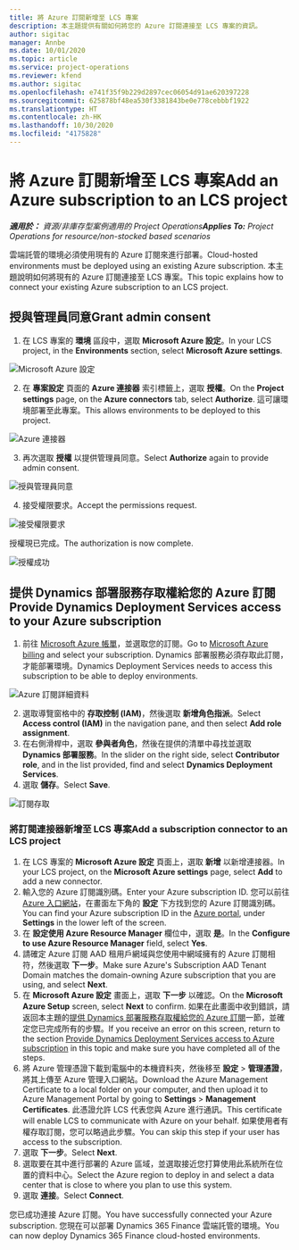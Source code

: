 ```yaml
---
title: 將 Azure 訂閱新增至 LCS 專案
description: 本主題提供有關如何將您的 Azure 訂閱連接至 LCS 專案的資訊。
author: sigitac
manager: Annbe
ms.date: 10/01/2020
ms.topic: article
ms.service: project-operations
ms.reviewer: kfend
ms.author: sigitac
ms.openlocfilehash: e741f35f9b229d2897cec06054d91ae620397228
ms.sourcegitcommit: 625878bf48ea530f3381843be0e778cebbbf1922
ms.translationtype: HT
ms.contentlocale: zh-HK
ms.lasthandoff: 10/30/2020
ms.locfileid: "4175828"
---
```

# <a name="add-an-azure-subscription-to-an-lcs-project"></a><span data-ttu-id="16343-103">將 Azure 訂閱新增至 LCS 專案</span><span class="sxs-lookup"><span data-stu-id="16343-103">Add an Azure subscription to an LCS project</span></span>

<span data-ttu-id="16343-104">_**適用於：** 資源/非庫存型案例適用的 Project Operations_</span><span class="sxs-lookup"><span data-stu-id="16343-104">_**Applies To:** Project Operations for resource/non-stocked based scenarios_</span></span>

<span data-ttu-id="16343-105">雲端託管的環境必須使用現有的 Azure 訂閱來進行部署。</span><span class="sxs-lookup"><span data-stu-id="16343-105">Cloud-hosted environments must be deployed using an existing Azure subscription.</span></span> <span data-ttu-id="16343-106">本主題說明如何將現有的 Azure 訂閱連接至 LCS 專案。</span><span class="sxs-lookup"><span data-stu-id="16343-106">This topic explains how to connect your existing Azure subscription to an LCS project.</span></span> 

## <a name="grant-admin-consent"></a><span data-ttu-id="16343-107">授與管理員同意</span><span class="sxs-lookup"><span data-stu-id="16343-107">Grant admin consent</span></span>

1. <span data-ttu-id="16343-108">在 LCS 專案的 **環境** 區段中，選取 **Microsoft Azure 設定**。</span><span class="sxs-lookup"><span data-stu-id="16343-108">In your LCS project, in the **Environments** section, select **Microsoft Azure settings**.</span></span>

![Microsoft Azure 設定](./media/1MicrosoftAzureSettings.png)

2. <span data-ttu-id="16343-110">在 **專案設定** 頁面的 **Azure 連接器** 索引標籤上，選取 **授權**。</span><span class="sxs-lookup"><span data-stu-id="16343-110">On the **Project settings** page, on the **Azure connectors** tab, select **Authorize**.</span></span> <span data-ttu-id="16343-111">這可讓環境部署至此專案。</span><span class="sxs-lookup"><span data-stu-id="16343-111">This allows environments to be deployed to this project.</span></span>

![Azure 連接器](./media/2AzureConnectors.png)

3. <span data-ttu-id="16343-113">再次選取 **授權** 以提供管理員同意。</span><span class="sxs-lookup"><span data-stu-id="16343-113">Select **Authorize** again to provide admin consent.</span></span>

![授與管理員同意](./media/3GrantAdminConsent.png)

4. <span data-ttu-id="16343-115">接受權限要求。</span><span class="sxs-lookup"><span data-stu-id="16343-115">Accept the permissions request.</span></span>

![接受權限要求](./media/4AcceptPermissionRequest.png)

<span data-ttu-id="16343-117">授權現已完成。</span><span class="sxs-lookup"><span data-stu-id="16343-117">The authorization is now complete.</span></span> 

![授權成功](./media/5AuthorizationComplete.png)

## <a name="provide-dynamics-deployment-services-access-to-your-azure-subscription"></a><a name="provide"></a><span data-ttu-id="16343-119">提供 Dynamics 部署服務存取權給您的 Azure 訂閱</span><span class="sxs-lookup"><span data-stu-id="16343-119">Provide Dynamics Deployment Services access to your Azure subscription</span></span>

1. <span data-ttu-id="16343-120">前往 [Microsoft Azure 帳單](https://portal.azure.com/#blade/Microsoft\_Azure\_Billing/SubscriptionsBlade)，並選取您的訂閱。</span><span class="sxs-lookup"><span data-stu-id="16343-120">Go to [Microsoft Azure billing](https://portal.azure.com/#blade/Microsoft\_Azure\_Billing/SubscriptionsBlade) and select your subscription.</span></span> <span data-ttu-id="16343-121">Dynamics 部署服務必須存取此訂閱，才能部署環境。</span><span class="sxs-lookup"><span data-stu-id="16343-121">Dynamics Deployment Services needs to access this subscription to be able to deploy environments.</span></span>

![Azure 訂閱詳細資料](./media/6AzureSubscription.png)

2. <span data-ttu-id="16343-123">選取導覽窗格中的 **存取控制 (IAM)**，然後選取 **新增角色指派**。</span><span class="sxs-lookup"><span data-stu-id="16343-123">Select **Access control (IAM)** in the navigation pane, and then select **Add role assignment**.</span></span>
3. <span data-ttu-id="16343-124">在右側滑桿中，選取 **參與者角色**，然後在提供的清單中尋找並選取 **Dynamics 部署服務**。</span><span class="sxs-lookup"><span data-stu-id="16343-124">In the slider on the right side, select **Contributor role**, and in the list provided, find and select **Dynamics Deployment Services**.</span></span> 
4. <span data-ttu-id="16343-125">選取 **儲存**。</span><span class="sxs-lookup"><span data-stu-id="16343-125">Select **Save**.</span></span>

![訂閱存取](./media/7SubscriptionAccess.png)

### <a name="add-a-subscription-connector-to-an-lcs-project"></a><span data-ttu-id="16343-127">將訂閱連接器新增至 LCS 專案</span><span class="sxs-lookup"><span data-stu-id="16343-127">Add a subscription connector to an LCS project</span></span>

1. <span data-ttu-id="16343-128">在 LCS 專案的 **Microsoft Azure 設定** 頁面上，選取 **新增** 以新增連接器。</span><span class="sxs-lookup"><span data-stu-id="16343-128">In your LCS project, on the **Microsoft Azure settings** page, select **Add** to add a new connector.</span></span>
2. <span data-ttu-id="16343-129">輸入您的 Azure 訂閱識別碼。</span><span class="sxs-lookup"><span data-stu-id="16343-129">Enter your Azure subscription ID.</span></span> <span data-ttu-id="16343-130">您可以前往 [Azure 入口網站](https://ms.portal.azure.com/)，在畫面左下角的 **設定** 下方找到您的 Azure 訂閱識別碼。</span><span class="sxs-lookup"><span data-stu-id="16343-130">You can find your Azure subscription ID in the [Azure portal](https://ms.portal.azure.com/), under  **Settings**  in the lower left of the screen.</span></span>
3. <span data-ttu-id="16343-131">在 **設定使用 Azure Resource Manager** 欄位中，選取 **是**。</span><span class="sxs-lookup"><span data-stu-id="16343-131">In the **Configure to use Azure Resource Manager** field, select **Yes**.</span></span>
4. <span data-ttu-id="16343-132">請確定 Azure 訂閱 AAD 租用戶網域與您使用中網域擁有的 Azure 訂閱相符，然後選取 **下一步**。</span><span class="sxs-lookup"><span data-stu-id="16343-132">Make sure Azure's Subscription AAD Tenant Domain matches the domain-owning Azure subscription that you are using, and select **Next**.</span></span>
5. <span data-ttu-id="16343-133">在 **Microsoft Azure 設定** 畫面上，選取 **下一步** 以確認。</span><span class="sxs-lookup"><span data-stu-id="16343-133">On the **Microsoft Azure Setup** screen, select **Next** to confirm.</span></span> <span data-ttu-id="16343-134">如果在此畫面中收到錯誤，請返回本主題的[提供 Dynamics 部署服務存取權給您的 Azure 訂閱](#provide)一節，並確定您已完成所有的步驟。</span><span class="sxs-lookup"><span data-stu-id="16343-134">If you receive an error on this screen, return to the section [Provide Dynamics Deployment Services access to Azure subscription](#provide) in this topic and make sure you have completed all of the steps.</span></span>
6. <span data-ttu-id="16343-135">將 Azure 管理憑證下載到電腦中的本機資料夾，然後移至 **設定** > **管理憑證**，將其上傳至 Azure 管理入口網站。</span><span class="sxs-lookup"><span data-stu-id="16343-135">Download the Azure Management Certificate to a local folder on your computer, and then upload it to Azure Management Portal by going to **Settings** > **Management Certificates**.</span></span> <span data-ttu-id="16343-136">此憑證允許 LCS 代表您與 Azure 進行通訊。</span><span class="sxs-lookup"><span data-stu-id="16343-136">This certificate will enable LCS to communicate with Azure on your behalf.</span></span> <span data-ttu-id="16343-137">如果使用者有權存取訂閱，您可以略過此步驟。</span><span class="sxs-lookup"><span data-stu-id="16343-137">You can skip this step if your user has access to the subscription.</span></span>
7. <span data-ttu-id="16343-138">選取 **下一步**。</span><span class="sxs-lookup"><span data-stu-id="16343-138">Select  **Next**.</span></span>
8. <span data-ttu-id="16343-139">選取要在其中進行部署的 Azure 區域，並選取接近您打算使用此系統所在位置的資料中心。</span><span class="sxs-lookup"><span data-stu-id="16343-139">Select the Azure region to deploy in and select a data center that is close to where you plan to use this system.</span></span>
9.  <span data-ttu-id="16343-140">選取 **連接**。</span><span class="sxs-lookup"><span data-stu-id="16343-140">Select  **Connect**.</span></span>

<span data-ttu-id="16343-141">您已成功連接 Azure 訂閱。</span><span class="sxs-lookup"><span data-stu-id="16343-141">You have successfully connected your Azure subscription.</span></span> <span data-ttu-id="16343-142">您現在可以部署 Dynamics 365 Finance 雲端託管的環境。</span><span class="sxs-lookup"><span data-stu-id="16343-142">You can now deploy Dynamics 365 Finance cloud-hosted environments.</span></span>


